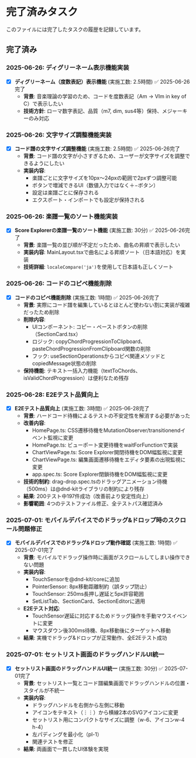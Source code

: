 # 完了済みタスク

このファイルには完了したタスクの履歴を記録しています。

## 完了済み

### 2025-06-26: ディグリーネーム表示機能実装
- [x] **ディグリーネーム（度数表記）表示機能** (実施工数: 2.5時間) ✅ 2025-06-26完了
  - **背景**: 音楽理論の学習のため、コードを度数表記（Am → VIm in key of C）で表示したい
  - **技術方針**: ローマ数字表記、品質（m7, dim, sus4等）保持、メジャーキーのみ対応

### 2025-06-26: 文字サイズ調整機能実装
- [x] **コード譜の文字サイズ調整機能** (実施工数: 2.5時間) ✅ 2025-06-26完了
  - **背景**: コード譜の文字が小さすぎるため、ユーザーが文字サイズを調整できるようにしたい
  - **実装内容**: 
    - 楽譜ごとに文字サイズを10px〜24pxの範囲で2pxずつ調整可能
    - ボタンで増減できるUI（数値入力ではなく＋−ボタン）
    - 設定は楽譜ごとに保存される
    - エクスポート・インポートでも設定が保持される

### 2025-06-26: 楽譜一覧のソート機能実装
- [x] **Score Explorerの楽譜一覧のソート機能** (実施工数: 30分) ✅ 2025-06-26完了
  - **背景**: 楽譜一覧の並び順が不定だったため、曲名の昇順で表示したい
  - **実装内容**: MainLayout.tsxで曲名による昇順ソート（日本語対応）を実装
  - **技術詳細**: `localeCompare('ja')`を使用して日本語も正しくソート

### 2025-06-26: コードのコピペ機能削除
- [x] **コードのコピペ機能削除** (実施工数: 1時間) ✅ 2025-06-26完了
  - **背景**: 実際にコード譜を編集しているとほとんど使わない割に実装が複雑だったため削除
  - **削除内容**: 
    - UIコンポーネント: コピー・ペーストボタンの削除（SectionCard.tsx）
    - ロジック: copyChordProgressionToClipboard、pasteChordProgressionFromClipboard関数の削除
    - フック: useSectionOperationsからコピペ関連メソッドとcopiedMessage状態の削除
  - **保持機能**: テキスト一括入力機能（textToChords、isValidChordProgression）は便利なため残存

### 2025-06-28: E2Eテスト品質向上
- [x] **E2Eテスト品質向上** (実施工数: 3時間) ✅ 2025-06-28完了
  - **背景**: ハードコード待機によるテストの不安定性を解消する必要があった
  - **改善内容**:
    - HomePage.ts: CSS遷移待機をMutationObserver/transitionendイベント監視に変更
    - HomePage.ts: ビューポート変更待機をwaitForFunctionで実装
    - ChartViewPage.ts: Score Explorer開閉待機をDOM幅監視に変更
    - ChartViewPage.ts: 編集画面遷移待機をエディタ要素の出現監視に変更
    - app.spec.ts: Score Explorer閉鎖待機をDOM幅監視に変更
  - **技術的制約**: drag-drop.spec.tsのドラッグアニメーション待機（500ms）は@dnd-kitライブラリの制約により残存
  - **結果**: 200テスト中197件成功（改善前より安定性向上）
  - **影響範囲**: 4つのテストファイル修正、全テストパス確認済み

### 2025-07-01: モバイルデバイスでのドラッグ&ドロップ時のスクロール問題修正
- [x] **モバイルデバイスでのドラッグ&ドロップ動作確認** (実施工数: 1時間) ✅ 2025-07-01完了
  - **背景**: モバイルでドラッグ操作時に画面がスクロールしてしまい操作できない問題
  - **実装内容**:
    - TouchSensorを@dnd-kit/coreに追加
    - PointerSensor: 8px移動距離制約（誤タップ防止）
    - TouchSensor: 250ms長押し遅延と5px許容範囲
    - SetListTab、SectionCard、SectionEditorに適用
  - **E2Eテスト対応**:
    - TouchSensor遅延に対応するためドラッグ操作を手動マウスイベントに変更
    - マウスダウン後300ms待機、8px移動後にターゲットへ移動
  - **結果**: 実機でドラッグ&ドロップが正常動作、全E2Eテスト成功

### 2025-07-01: セットリスト画面のドラッグハンドルUI統一
- [x] **セットリスト画面のドラッグハンドルUI統一** (実施工数: 30分) ✅ 2025-07-01完了
  - **背景**: セットリスト一覧とコード譜編集画面でドラッグハンドルの位置・スタイルが不統一
  - **実装内容**:
    - ドラッグハンドルを右側から左側に移動
    - アイコンをテキスト（⋮⋮）から横線2本のSVGアイコンに変更
    - セットリスト用にコンパクトなサイズに調整（w-6、アイコンw-4 h-4）
    - 左パディングを最小化（pl-1）
    - 関連テストを修正
  - **結果**: 両画面で一貫したUI体験を実現